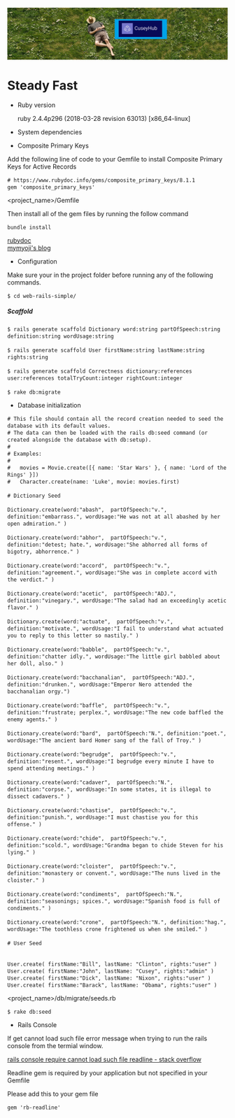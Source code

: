 ![CuseyHub](https://github.com/cusey/ImageForWiki/blob/master/Logos/CuseyHub_Banner_Small.jpg)

# Steady Fast

* Ruby version

    ruby 2.4.4p296 (2018-03-28 revision 63013) [x86_64-linux]

* System dependencies

* Composite Primary Keys 

Add the following line of code to your Gemfile to install Composite Primary Keys for Active Records      
     
```
# https://www.rubydoc.info/gems/composite_primary_keys/8.1.1
gem 'composite_primary_keys'
```
<project_name>/Gemfile

Then install all of the gem files by running the follow command

```
bundle install 
```

[rubydoc](https://www.rubydoc.info/gems/composite_primary_keys/8.1.1)   
[mymyoji's blog](https://blog.mmyoji.com/posts/2019-06-07-discard-composite-primary-keys-in-rails/) 


* Configuration

Make sure your in the project folder before running any of the following commands.

```
$ cd web-rails-simple/
```


##### Scaffold

```
$ rails generate scaffold Dictionary word:string partOfSpeech:string definition:string wordUsage:string 

$ rails generate scaffold User firstName:string lastName:string rights:string

$ rails generate scaffold Correctness dictionary:references user:references totalTryCount:integer rightCount:integer

$ rake db:migrate

```

* Database initialization

```
# This file should contain all the record creation needed to seed the database with its default values.
# The data can then be loaded with the rails db:seed command (or created alongside the database with db:setup).
#
# Examples:
#
#   movies = Movie.create([{ name: 'Star Wars' }, { name: 'Lord of the Rings' }])
#   Character.create(name: 'Luke', movie: movies.first)

# Dictionary Seed

Dictionary.create(word:"abash",  partOfSpeech:"v.", definition:"embarrass.", wordUsage:"He was not at all abashed by her open admiration." )

Dictionary.create(word:"abhor",  partOfSpeech:"v.", definition:"detest; hate.", wordUsage:"She abhorred all forms of bigotry, abhorrence." )

Dictionary.create(word:"accord",  partOfSpeech:"v.", definition:"agreement.", wordUsage:"She was in complete accord with the verdict." )

Dictionary.create(word:"acetic",  partOfSpeech:"ADJ.", definition:"vinegary.", wordUsage:"The salad had an exceedingly acetic flavor." )

Dictionary.create(word:"actuate",  partOfSpeech:"v.", definition:"motivate.", wordUsage:"I fail to understand what actuated you to reply to this letter so nastily." )

Dictionary.create(word:"babble",  partOfSpeech:"v.", definition:"chatter idly.", wordUsage:"The little girl babbled about her doll, also." )

Dictionary.create(word:"bacchanalian",  partOfSpeech:"ADJ.", definition:"drunken.", wordUsage:"Emperor Nero attended the bacchanalian orgy.")

Dictionary.create(word:"baffle",  partOfSpeech:"v.", definition:"frustrate; perplex.", wordUsage:"The new code baffled the enemy agents." )

Dictionary.create(word:"bard",  partOfSpeech:"N.", definition:"poet.", wordUsage:"The ancient bard Homer sang of the fall of Troy." )

Dictionary.create(word:"begrudge",  partOfSpeech:"v.", definition:"resent.", wordUsage:"I begrudge every minute I have to spend attending meetings." )

Dictionary.create(word:"cadaver",  partOfSpeech:"N.", definition:"corpse.", wordUsage:"In some states, it is illegal to dissect cadavers." )

Dictionary.create(word:"chastise",  partOfSpeech:"v.", definition:"punish.", wordUsage:"I must chastise you for this offense." )

Dictionary.create(word:"chide",  partOfSpeech:"v.", definition:"scold.", wordUsage:"Grandma began to chide Steven for his lying." )

Dictionary.create(word:"cloister",  partOfSpeech:"v.", definition:"monastery or convent.", wordUsage:"The nuns lived in the cloister." )

Dictionary.create(word:"condiments",  partOfSpeech:"N.", definition:"seasonings; spices.", wordUsage:"Spanish food is full of condiments." )

Dictionary.create(word:"crone",  partOfSpeech:"N.", definition:"hag.", wordUsage:"The toothless crone frightened us when she smiled." )

# User Seed


User.create( firstName:"Bill", lastName: "Clinton", rights:"user" )
User.create( firstName:"John", lastName: "Cusey", rights:"admin" )
User.create( firstName:"Dick", lastName: "Nixon", rights:"user" )
User.create( firstName:"Barack", lastName: "Obama", rights:"user" )
```

<project_name>/db/migrate/seeds.rb

```
$ rake db:seed
```

* Rails Console 

If get cannot load such file error message when trying to run the rails console from the termial window.  

[rails console require cannot load such file readline - stack overflow](https://stackoverflow.com/questions/34875379/rails-console-require-cannot-load-such-file-readline/34876928)     

Readline gem is required by your application but not specified in your Gemfile

Please add this to your gem file

```
gem 'rb-readline' 
```


